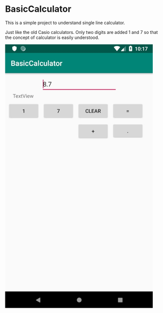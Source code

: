 # BasicCalculator
This is a simple project to understand single line calculator. 

Just like the old Casio calculators. Only two digits are added 1 and 7 so that the concept of calculator is easily understood.

![alt Text](bs.jpg "Screenshot")
